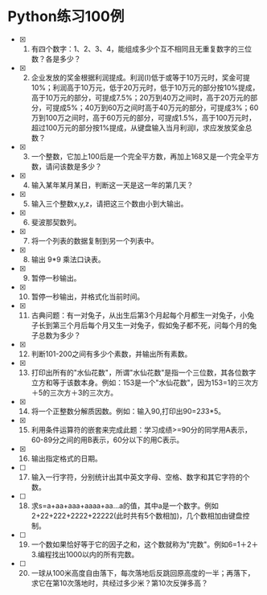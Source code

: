 # Python练习100例
- [X] 1. 有四个数字：1、2、3、4，能组成多少个互不相同且无重复数字的三位数？各是多少？
- [X] 2. 企业发放的奖金根据利润提成。利润(I)低于或等于10万元时，奖金可提10%；利润高于10万元，低于20万元时，低于10万元的部分按10%提成，高于10万元的部分，可提成7.5%；20万到40万之间时，高于20万元的部分，可提成5%；40万到60万之间时高于40万元的部分，可提成3%；60万到100万之间时，高于60万元的部分，可提成1.5%，高于100万元时，超过100万元的部分按1%提成，从键盘输入当月利润I，求应发放奖金总数？
- [x] 3. 一个整数，它加上100后是一个完全平方数，再加上168又是一个完全平方数，请问该数是多少？
- [x] 4. 输入某年某月某日，判断这一天是这一年的第几天？
- [x] 5. 输入三个整数x,y,z，请把这三个数由小到大输出。
- [x] 6. 斐波那契数列。
- [x] 7. 将一个列表的数据复制到另一个列表中。
- [x] 8. 输出 9*9 乘法口诀表。
- [x] 9. 暂停一秒输出。
- [x] 10. 暂停一秒输出，并格式化当前时间。
- [x] 11. 古典问题：有一对兔子，从出生后第3个月起每个月都生一对兔子，小兔子长到第三个月后每个月又生一对兔子，假如兔子都不死，问每个月的兔子总数为多少？ 
- [x] 12. 判断101-200之间有多少个素数，并输出所有素数。
- [x] 13. 打印出所有的"水仙花数"，所谓"水仙花数"是指一个三位数，其各位数字立方和等于该数本身。例如：153是一个"水仙花数"，因为153=1的三次方＋5的三次方＋3的三次方。
- [x] 14. 将一个正整数分解质因数。例如：输入90,打印出90=2*3*3*5。
- [x] 15. 利用条件运算符的嵌套来完成此题：学习成绩>=90分的同学用A表示，60-89分之间的用B表示，60分以下的用C表示。
- [x] 16. 输出指定格式的日期。
- [ ] 17. 输入一行字符，分别统计出其中英文字母、空格、数字和其它字符的个数。
- [ ] 18. 求s=a+aa+aaa+aaaa+aa...a的值，其中a是一个数字。例如2+22+222+2222+22222(此时共有5个数相加)，几个数相加由键盘控制。
- [ ] 19. 一个数如果恰好等于它的因子之和，这个数就称为"完数"。例如6=1＋2＋3.编程找出1000以内的所有完数。
- [ ] 20. 一球从100米高度自由落下，每次落地后反跳回原高度的一半；再落下，求它在第10次落地时，共经过多少米？第10次反弹多高？